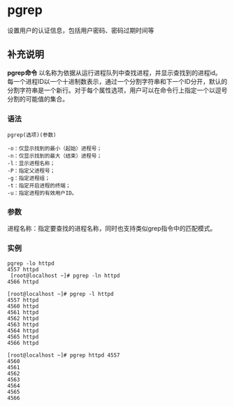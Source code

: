 pgrep
===

设置用户的认证信息，包括用户密码、密码过期时间等

## 补充说明

**pgrep命令** 以名称为依据从运行进程队列中查找进程，并显示查找到的进程id。每一个进程ID以一个十进制数表示，通过一个分割字符串和下一个ID分开，默认的分割字符串是一个新行。对于每个属性选项，用户可以在命令行上指定一个以逗号分割的可能值的集合。

### 语法  

```
pgrep(选项)(参数)
```

  

```
-o：仅显示找到的最小（起始）进程号；
-n：仅显示找到的最大（结束）进程号；
-l：显示进程名称；
-P：指定父进程号；
-g：指定进程组；
-t：指定开启进程的终端；
-u：指定进程的有效用户ID。
```

### 参数  

进程名称：指定要查找的进程名称，同时也支持类似grep指令中的匹配模式。

### 实例  

```
pgrep -lo httpd
4557 httpd
 [root@localhost ~]# pgrep -ln httpd
4566 httpd

[root@localhost ~]# pgrep -l httpd
4557 httpd
4560 httpd
4561 httpd
4562 httpd
4563 httpd
4564 httpd
4565 httpd
4566 httpd

[root@localhost ~]# pgrep httpd 4557
4560
4561
4562
4563
4564
4565
4566
```


